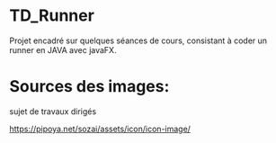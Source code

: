 # TD_Runner
Projet encadré sur quelques séances de cours, consistant à coder un runner en JAVA avec javaFX.

# Sources des images: 
  sujet de travaux dirigés
  
  https://pipoya.net/sozai/assets/icon/icon-image/
